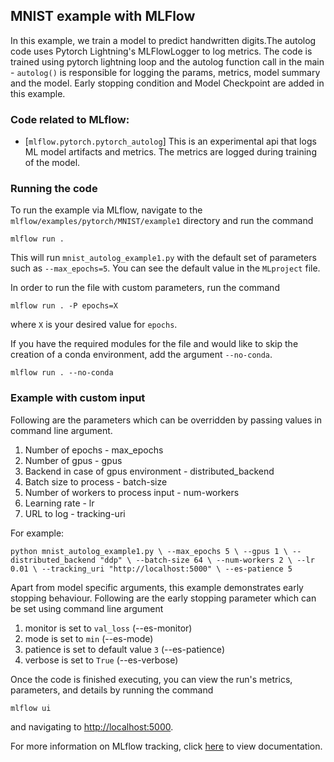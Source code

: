 ## MNIST example with MLFlow

In this example, we train a model to predict handwritten digits.The autolog code uses Pytorch Lightning's MLFlowLogger to log metrics. 
The code is trained using pytorch lightning loop and the autolog function call in the main - `autolog()`
is responsible for logging the params, metrics, model summary and the model.
Early stopping condition and Model Checkpoint are added in this example.

### Code related to MLflow:
* [`mlflow.pytorch.pytorch_autolog`]
This is an experimental api that logs ML model artifacts and metrics.
The metrics are logged during training of the model.

### Running the code
To run the example via MLflow, navigate to the `mlflow/examples/pytorch/MNIST/example1` directory and run the command

```
mlflow run .
```

This will run `mnist_autolog_example1.py` with the default set of parameters such as  `--max_epochs=5`. You can see the default value in the `MLproject` file.

In order to run the file with custom parameters, run the command

```
mlflow run . -P epochs=X
```

where `X` is your desired value for `epochs`.

If you have the required modules for the file and would like to skip the creation of a conda environment, add the argument `--no-conda`.

```
mlflow run . --no-conda
```

### Example with custom input

Following are the parameters which can be overridden by passing values in command line argument.

1. Number of epochs - max_epochs
2. Number of gpus - gpus
3. Backend in case of gpus environment - distributed_backend
4. Batch size to process - batch-size
5. Number of workers to process input - num-workers
6. Learning rate - lr
7. URL to log - tracking-uri

For example:

`python mnist_autolog_example1.py \
    --max_epochs 5 \
    --gpus 1 \
    --distributed_backend "ddp" \
    --batch-size 64 \
    --num-workers 2 \
    --lr 0.01 \
    --tracking_uri "http://localhost:5000" \
    --es-patience 5`

Apart from model specific arguments, this example demonstrates early stopping behaviour.
Following are the early stopping parameter which can be set using command line argument

1. monitor is set to `val_loss` (--es-monitor)
2. mode is set to `min` (--es-mode)
3. patience is set to default value `3` (--es-patience)
4. verbose is set to `True` (--es-verbose)


Once the code is finished executing, you can view the run's metrics, parameters, and details by running the command

```
mlflow ui
```

and navigating to [http://localhost:5000](http://localhost:5000).

For more information on MLflow tracking, click [here](https://www.mlflow.org/docs/latest/tracking.html#mlflow-tracking) to view documentation.
